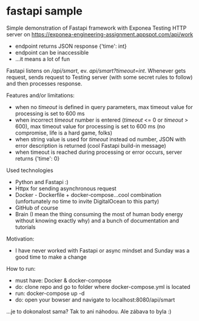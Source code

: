 # fastapi sample

Simple demonstration of Fastapi framework with Exponea Testing HTTP server on https://exponea-engineering-assignment.appspot.com/api/work
- endpoint returns JSON response {'time': int}
- endpoint can be inaccessible
- ...it means a lot of fun

Fastapi listens on */api/smart*, ev. *api/smart?timeout=int*. Whenever gets request, sends request to Testing server (with some secret rules to follow) and then processes response.

Features and/or limitations:
- when no *timeout* is defined in query parameters, max timeout value for processing is set to 600 ms
- when incorrect *timeout* number is entered (*timeout* <= 0 or *timeout* > 600), max timeout value for processing is set to 600 ms (no compromise, life is a hard game, folks)
- when string value is used for *timeout* instead od number, JSON with error description is returned (cool Fastapi build-in message)
- when timeout is reached during processing or error occurs, server returns {'time': 0}

Used technologies
- Python and Fastapi :)
- Httpx for sending asynchronous request
- Docker - Dockerfile + docker-compose...cool combination (unfortunately no time to invite DigitalOcean to this party)
- GitHub of course
- Brain (I mean the thing consuming the most of human body energy without knowing exactly why) and a bunch of documentation and tutorials

Motivation:
- I have never worked with Fastapi or async mindset and Sunday was a good time to make a change

How to run:
- must have: Docker & docker-compose
- do: clone repo and go to folder where docker-compose.yml is located
- run: docker-compose up -d
- do: open your bowser and navigate to localhost:8080/api/smart


...je to dokonalost sama? Tak to ani náhodou. Ale zábava to byla :)
